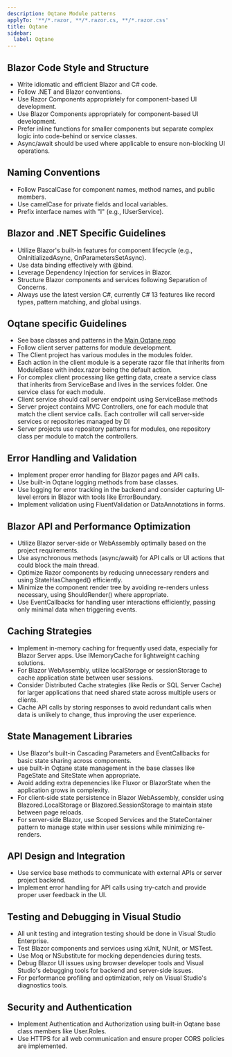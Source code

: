 ```yaml
---
description: Oqtane Module patterns
applyTo: '**/*.razor, **/*.razor.cs, **/*.razor.css'
title: Oqtane
sidebar:
  label: Oqtane
---
```


## Blazor Code Style and Structure

- Write idiomatic and efficient Blazor and C# code.
- Follow .NET and Blazor conventions.
- Use Razor Components appropriately for component-based UI development.
- Use Blazor Components appropriately for component-based UI development.
- Prefer inline functions for smaller components but separate complex logic into code-behind or service classes.
- Async/await should be used where applicable to ensure non-blocking UI operations.


## Naming Conventions

- Follow PascalCase for component names, method names, and public members.
- Use camelCase for private fields and local variables.
- Prefix interface names with "I" (e.g., IUserService).

## Blazor and .NET Specific Guidelines

- Utilize Blazor's built-in features for component lifecycle (e.g., OnInitializedAsync, OnParametersSetAsync).
- Use data binding effectively with @bind.
- Leverage Dependency Injection for services in Blazor.
- Structure Blazor components and services following Separation of Concerns.
- Always use the latest version C#, currently C# 13 features like record types, pattern matching, and global usings.

## Oqtane specific Guidelines
- See base classes and patterns in the [Main Oqtane repo](https://github.com/oqtane/oqtane.framework)
- Follow client server patterns for module development.
- The Client project has various modules in the modules folder.
- Each action in the client module is a seperate razor file that inherits from ModuleBase with index.razor being the default action.
- For complex client processing like getting data, create a service class that inherits from ServiceBase and lives in the services folder. One service class for each module.
- Client service should call server endpoint using ServiceBase methods
- Server project contains MVC Controllers, one for each module that match the client service calls.  Each controller will call server-side services or repositories managed by DI
- Server projects use repository patterns for modules, one repository class per module to match the controllers.

## Error Handling and Validation

- Implement proper error handling for Blazor pages and API calls.
- Use built-in Oqtane logging methods from base classes.
- Use logging for error tracking in the backend and consider capturing UI-level errors in Blazor with tools like ErrorBoundary.
- Implement validation using FluentValidation or DataAnnotations in forms.

## Blazor API and Performance Optimization

- Utilize Blazor server-side or WebAssembly optimally based on the project requirements.
- Use asynchronous methods (async/await) for API calls or UI actions that could block the main thread.
- Optimize Razor components by reducing unnecessary renders and using StateHasChanged() efficiently.
- Minimize the component render tree by avoiding re-renders unless necessary, using ShouldRender() where appropriate.
- Use EventCallbacks for handling user interactions efficiently, passing only minimal data when triggering events.

## Caching Strategies

- Implement in-memory caching for frequently used data, especially for Blazor Server apps. Use IMemoryCache for lightweight caching solutions.
- For Blazor WebAssembly, utilize localStorage or sessionStorage to cache application state between user sessions.
- Consider Distributed Cache strategies (like Redis or SQL Server Cache) for larger applications that need shared state across multiple users or clients.
- Cache API calls by storing responses to avoid redundant calls when data is unlikely to change, thus improving the user experience.

## State Management Libraries

- Use Blazor's built-in Cascading Parameters and EventCallbacks for basic state sharing across components.
- use built-in Oqtane state management in the base classes like PageState and SiteState when appropriate.
- Avoid adding extra depenencies like Fluxor or BlazorState when the application grows in complexity.
- For client-side state persistence in Blazor WebAssembly, consider using Blazored.LocalStorage or Blazored.SessionStorage to maintain state between page reloads.
- For server-side Blazor, use Scoped Services and the StateContainer pattern to manage state within user sessions while minimizing re-renders.

## API Design and Integration

- Use service base methods to communicate with external APIs or server project backend.
- Implement error handling for API calls using try-catch and provide proper user feedback in the UI.

## Testing and Debugging in Visual Studio

- All unit testing and integration testing should be done in Visual Studio Enterprise.
- Test Blazor components and services using xUnit, NUnit, or MSTest.
- Use Moq or NSubstitute for mocking dependencies during tests.
- Debug Blazor UI issues using browser developer tools and Visual Studio's debugging tools for backend and server-side issues.
- For performance profiling and optimization, rely on Visual Studio's diagnostics tools.

## Security and Authentication

- Implement Authentication and Authorization using built-in Oqtane base class members like User.Roles.
- Use HTTPS for all web communication and ensure proper CORS policies are implemented.
